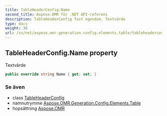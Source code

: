 ```yaml
---
title: TableHeaderConfig.Name
second_title: Aspose.OMR för .NET API-referens
description: TableHeaderConfig fast egendom. Textvärde
type: docs
weight: 30
url: /sv/net/aspose.omr.generation.config.elements.table/tableheaderconfig/name/
---
```

## TableHeaderConfig.Name property

Textvärde

```csharp
public override string Name { get; set; }
```

### Se även

* class [TableHeaderConfig](../)
* namnutrymme [Aspose.OMR.Generation.Config.Elements.Table](../../tableheaderconfig/)
* hopsättning [Aspose.OMR](../../../)


